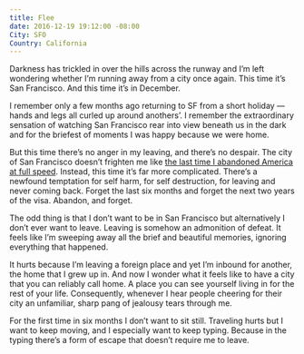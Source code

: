 ```yaml
---
title: Flee
date: 2016-12-19 19:12:00 -08:00
City: SFO
Country: California
---
```


Darkness has trickled in over the hills across the runway and I’m left wondering whether I’m running away from a city once again. This time it’s San Francisco. And this time it’s in December.

I remember only a few months ago returning to SF from a short holiday — hands and legs all curled up around anothers’. I remember the extraordinary sensation of watching San Francisco rear into view beneath us in the dark and for the briefest of moments I was happy because we were home.

But this time there’s no anger in my leaving, and there’s no despair. The city of San Francisco doesn’t frighten me like [the last time I abandoned America at full speed](https://robinrendle.com/notes/with-teeth-of-metal-and-glass/). Instead, this time it’s far more complicated. There’s a newfound temptation for self harm, for self destruction, for leaving and never coming back. Forget the last six months and forget the next two years of the visa. Abandon, and forget.  

The odd thing is that I don’t want to be in San Francisco but alternatively I don’t ever want to leave. Leaving is somehow an admonition of defeat. It feels like I’m sweeping away all the brief and beautiful memories, ignoring everything that happened.

It hurts because I’m leaving a foreign place and yet I’m inbound for another, the home that I grew up in. And now I wonder what it feels like to have a city that you can reliably call home. A place you can see yourself living in for the rest of your life. Consequently, whenever I hear people cheering for their city an unfamiliar, sharp pang of jealousy tears through me.

For the first time in six months I don’t want to sit still. Traveling hurts but I want to keep moving, and I especially want to keep typing. Because in the typing there’s a form of escape that doesn’t require me to leave.